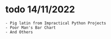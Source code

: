 # todo 14/11/2022

    - Pig latin from Impractical Python Projects
    - Poor Man's Bar Chart
    - And Others
